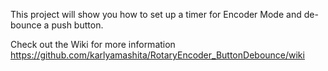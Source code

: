 This project will show you how to set up a timer for Encoder Mode and de-bounce a push button.

Check out the Wiki for more information https://github.com/karlyamashita/RotaryEncoder_ButtonDebounce/wiki
